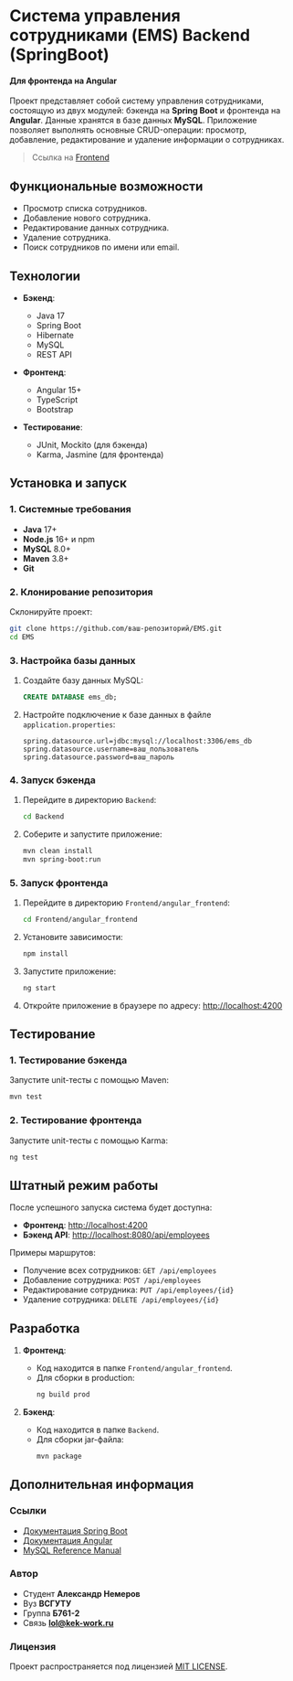 # Система управления сотрудниками (EMS) Backend (SpringBoot)
#### Для фронтенда на Angular 

Проект представляет собой систему управления сотрудниками, состоящую из двух модулей: бэкенда на **Spring Boot** и фронтенда на **Angular**. Данные хранятся в базе данных **MySQL**. Приложение позволяет выполнять основные CRUD-операции: просмотр, добавление, редактирование и удаление информации о сотрудниках.

>Ссылка на [Frontend](https://github.com/DANTECK-dev/Frontend-Employee-Manager-System)


## Функциональные возможности

- Просмотр списка сотрудников.
- Добавление нового сотрудника.
- Редактирование данных сотрудника.
- Удаление сотрудника.
- Поиск сотрудников по имени или email.


## Технологии

- **Бэкенд**: 
  - Java 17
  - Spring Boot
  - Hibernate
  - MySQL
  - REST API

- **Фронтенд**:
  - Angular 15+
  - TypeScript
  - Bootstrap

- **Тестирование**:
  - JUnit, Mockito (для бэкенда)
  - Karma, Jasmine (для фронтенда)


## Установка и запуск

### 1. Системные требования
- **Java** 17+
- **Node.js** 16+ и npm
- **MySQL** 8.0+
- **Maven** 3.8+
- **Git**

### 2. Клонирование репозитория
Склонируйте проект:
```bash
git clone https://github.com/ваш-репозиторий/EMS.git
cd EMS
```

### 3. Настройка базы данных
1. Создайте базу данных MySQL:
   ```sql
   CREATE DATABASE ems_db;
   ```
2. Настройте подключение к базе данных в файле `application.properties`:
   ```properties
   spring.datasource.url=jdbc:mysql://localhost:3306/ems_db
   spring.datasource.username=ваш_пользователь
   spring.datasource.password=ваш_пароль
   ```

### 4. Запуск бэкенда
1. Перейдите в директорию `Backend`:
   ```bash
   cd Backend
   ```
2. Соберите и запустите приложение:
   ```bash
   mvn clean install
   mvn spring-boot:run
   ```

### 5. Запуск фронтенда
1. Перейдите в директорию `Frontend/angular_frontend`:
   ```bash
   cd Frontend/angular_frontend
   ```
2. Установите зависимости:
   ```bash
   npm install
   ```
3. Запустите приложение:
   ```bash
   ng start
   ```
4. Откройте приложение в браузере по адресу: [http://localhost:4200](http://localhost:4200)


## Тестирование

### 1. Тестирование бэкенда
Запустите unit-тесты с помощью Maven:
```bash
mvn test
```

### 2. Тестирование фронтенда
Запустите unit-тесты с помощью Karma:
```bash
ng test
```

## Штатный режим работы
После успешного запуска система будет доступна:
- **Фронтенд**: [http://localhost:4200](http://localhost:4200)
- **Бэкенд API**: [http://localhost:8080/api/employees](http://localhost:8080/api/employees)

Примеры маршрутов:
- Получение всех сотрудников: `GET /api/employees`
- Добавление сотрудника: `POST /api/employees`
- Редактирование сотрудника: `PUT /api/employees/{id}`
- Удаление сотрудника: `DELETE /api/employees/{id}`


## Разработка

1. **Фронтенд**:
   - Код находится в папке `Frontend/angular_frontend`.
   - Для сборки в production:
     ```bash
     ng build prod
     ```

2. **Бэкенд**:
   - Код находится в папке `Backend`.
   - Для сборки jar-файла:
     ```bash
     mvn package
     ```

## Дополнительная информация

### Ссылки
- [Документация Spring Boot](https://spring.io/projects/spring-boot)
- [Документация Angular](https://angular.io/docs)
- [MySQL Reference Manual](https://dev.mysql.com/doc/)

### Автор
- Cтудент **Александр Немеров**
- Вуз **ВСГУТУ**
- Группа **Б761-2**
- Связь **lol@kek-work.ru**

### Лицензия
Проект распространяется под лицензией [MIT LICENSE](LICENSE).
